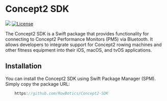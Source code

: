 # Concept2 SDK

[![](https://img.shields.io/endpoint?url=https%3A%2F%2Fswiftpackageindex.com%2Fapi%2Fpackages%2Fsupabase%2Fsupabase-swift%2Fbadge%3Ftype%3Dswift-versions)]()
[![License](https://img.shields.io/cocoapods/l/Concept2-SDK.svg?style=flat)]()

The Concept2 SDK is a Swift package that provides functionality for connecting to Concept2 Performance Monitors (PM5) via Bluetooth. It allows developers to integrate support for Concept2 rowing machines and other fitness equipment into their iOS, macOS, and tvOS applications.

## Installation

You can install the Concept2 SDK using Swift Package Manager (SPM). Simply copy the package URL:

```swift
    https://github.com/RowBotics/Concept2-SDK
